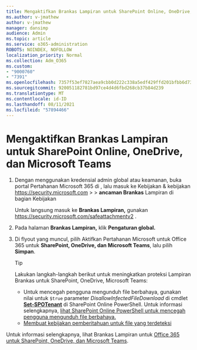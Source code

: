 ```yaml
---
title: Mengaktifkan Brankas Lampiran untuk SharePoint Online, OneDrive, dan Microsoft Teams
ms.author: v-jmathew
author: v-jmathew
manager: dansimp
audience: Admin
ms.topic: article
ms.service: o365-administration
ROBOTS: NOINDEX, NOFOLLOW
localization_priority: Normal
ms.collection: Adm_O365
ms.custom:
- "9000760"
- "7391"
ms.openlocfilehash: 7357f53ef7827aea9cbb0d222c338a5edf429ffd201bfbb6d7307b3d446fdae2
ms.sourcegitcommit: 920051182781bd97ce4d4d6fbd268cb37b84d239
ms.translationtype: MT
ms.contentlocale: id-ID
ms.lasthandoff: 08/11/2021
ms.locfileid: "57894466"
---
```

# <a name="enable-safe-attachments-for-sharepoint-online-onedrive-and-microsoft-teams"></a>Mengaktifkan Brankas Lampiran untuk SharePoint Online, OneDrive, dan Microsoft Teams

1. Dengan menggunakan kredensial admin global atau keamanan, buka portal Pertahanan Microsoft 365 di , lalu masuk ke Kebijakan & kebijakan <https://security.microsoft.com>  \>  \> **ancaman Brankas**  Lampiran di bagian Kebijakan

   Untuk langsung masuk ke **Brankas Lampiran,** gunakan <https://security.microsoft.com/safeattachmentv2> .

2. Pada halaman **Brankas Lampiran,** klik **Pengaturan global.**
3. Di flyout yang muncul, pilih Aktifkan Pertahanan Microsoft untuk Office 365 untuk **SharePoint, OneDrive, dan Microsoft Teams**, lalu pilih **Simpan**.

    > [!TIP]
    >
    > Lakukan langkah-langkah berikut untuk meningkatkan proteksi Lampiran Brankas untuk SharePoint, OneDrive, Microsoft Teams:
    >
    > - Untuk mencegah pengguna mengunduh file berbahaya, gunakan nilai untuk `$true` parameter *DisallowInfectedFileDownload* di cmdlet **[Set-SPOTenant](https://docs.microsoft.com/powershell/module/sharepoint-online/Set-SPOTenant)** di SharePoint Online PowerShell. Untuk informasi selengkapnya, [lihat SharePoint Online PowerShell untuk mencegah pengguna mengunduh file berbahaya.](https://docs.microsoft.com/microsoft-365/security/office-365-security/turn-on-mdo-for-spo-odb-and-teams#step-2-recommended-use-sharepoint-online-powershell-to-prevent-users-from-downloading-malicious-files)
    > - [Membuat kebijakan pemberitahuan untuk file yang terdeteksi](https://docs.microsoft.com/microsoft-365/security/office-365-security/turn-on-mdo-for-spo-odb-and-teams#step-3-recommended-use-the-microsoft-365-defender-portal-to-create-an-alert-policy-for-detected-files)

Untuk informasi selengkapnya, lihat Brankas Lampiran untuk [Office 365 untuk SharePoint, OneDrive, dan Microsoft Teams](https://go.microsoft.com/fwlink/?linkid=2092041).

